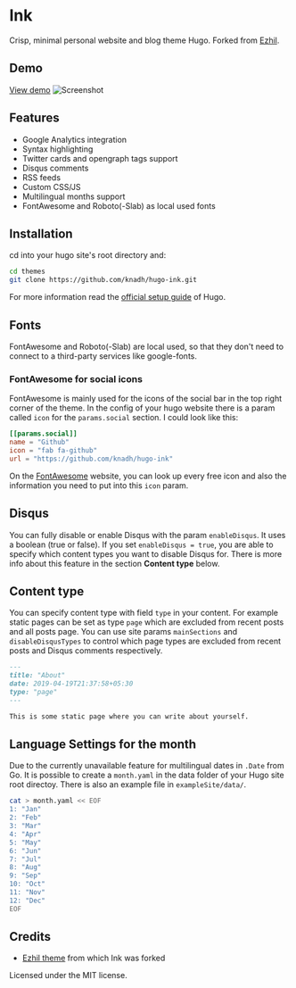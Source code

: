 # Ink
Crisp, minimal personal website and blog theme Hugo. Forked from [Ezhil](https://github.com/vividvilla/ezhil).

## Demo
[View demo](https://hugo-ink.netlify.com)
![Screenshot](https://user-images.githubusercontent.com/547147/69119000-3ace9280-0abb-11ea-81bc-5af68433e845.png "Ink light theme")

## Features
* Google Analytics integration
* Syntax highlighting
* Twitter cards and opengraph tags support
* Disqus comments
* RSS feeds
* Custom CSS/JS
* Multilingual months support
* FontAwesome and Roboto(-Slab) as local used fonts

## Installation

cd into your hugo site's root directory and:

```sh
cd themes
git clone https://github.com/knadh/hugo-ink.git
```

For more information read the
[official setup guide](https://gohugo.io/overview/installing/) of Hugo.

## Fonts

FontAwesome and Roboto(-Slab) are local used, so that they don't need to 
connect to a third-party services like google-fonts.

### FontAwesome for social icons

FontAwesome is mainly used for the icons of the social bar in the top right
corner of the theme. In the config of your hugo website there is a param
called `icon` for the `params.social` section. I could look like this:

```toml
[[params.social]]
name = "Github"
icon = "fab fa-github"
url = "https://github.com/knadh/hugo-ink"
```

On the [FontAwesome](https://fontawesome.com) website, you can look up every
free icon and also the information you need to put into this `icon` param.

## Disqus

You can fully disable or enable Disqus with the param `enableDisqus`. It uses
a boolean (true or false). If you set `enableDisqus = true`, you are able to
specify which content types you want to disable Disqus for. There is more info
about this feature in the section **Content type** below.

## Content type

You can specify content type with field `type` in your content. For example
static pages can be set as type `page` which are excluded from recent posts
and all posts page. You can use site params `mainSections` and
`disableDisqusTypes` to control which page types are excluded from recent
posts and Disqus comments respectively.

```md
---
title: "About"
date: 2019-04-19T21:37:58+05:30
type: "page"
---

This is some static page where you can write about yourself.
```

## Language Settings for the month

Due to the currently unavailable feature for multilingual dates in `.Date`
from Go. It is possible to create a `month.yaml` in the data folder of your
Hugo site root directoy. There is also an example file in `exampleSite/data/`.

```sh
cat > month.yaml << EOF
1: "Jan"
2: "Feb"
3: "Mar"
4: "Apr"
5: "May"
6: "Jun"
7: "Jul"
8: "Aug"
9: "Sep"
10: "Oct"
11: "Nov"
12: "Dec"
EOF
```

## Credits

* [Ezhil theme](https://github.com/vividvilla/ezhil) from which Ink was forked

Licensed under the MIT license.
